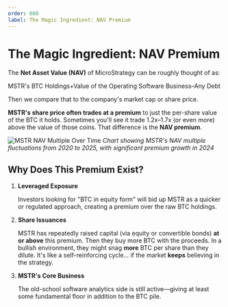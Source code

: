 ```yaml
---
order: 600
label: The Magic Ingredient: NAV Premium
---
```


# The Magic Ingredient: NAV Premium

The **Net Asset Value (NAV)** of MicroStrategy can be roughly thought of as:

MSTR's BTC Holdings+Value of the Operating Software Business–Any Debt

Then we compare that to the company's market cap or share price.

**MSTR's share price often trades at a premium** to just the per-share value of the BTC it holds. Sometimes you'll see it trade 1.2x–1.7x (or even more) above the value of those coins. That difference is the **NAV premium**.

![MSTR NAV Multiple Over Time](/images/chapter4/mstr-nav-multiple.png)
*Chart showing MSTR's NAV multiple fluctuations from 2020 to 2025, with significant premium growth in 2024*

## Why Does This Premium Exist?

1. **Leveraged Exposure**

   Investors looking for "BTC in equity form" will bid up MSTR as a quicker or regulated approach, creating a premium over the raw BTC holdings.

2. **Share Issuances**

   MSTR has repeatedly raised capital (via equity or convertible bonds) **at or above** this premium. Then they buy more BTC with the proceeds. In a bullish environment, they might snag **more** BTC per share than they dilute. It's like a self-reinforcing cycle... if the market **keeps** believing in the strategy.

3. **MSTR's Core Business**

   The old-school software analytics side is still active—giving at least some fundamental floor in addition to the BTC pile.
